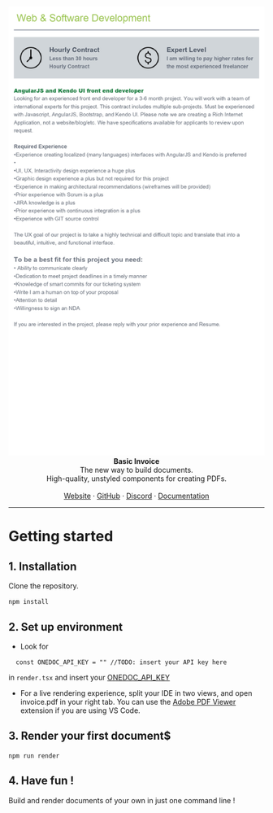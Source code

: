 <div align="center"><img width="750" alt="dev-local" src="https://github.com/OnedocLabs/community-templates/blob/main/templates/JD/images/JD_page-0001.jpg"></div>

<div align="center"><strong>Basic Invoice</strong></div>
<div align="center">The new way to build documents.<br />High-quality, unstyled components for creating PDFs.</div>
<br />
<div align="center">
<a href="https://www.onedoclabs.com/">Website</a> 
<span> · </span>
<a href="https://github.com/OnedocLabs/react-print">GitHub</a> 
<span> · </span>
<a href="https://discord.com/invite/uRJE6e2rgr">Discord</a>
<span> · </span>
<a href="https://docs.onedoclabs.com">Documentation</a>
</div>

---
# Getting started 

## 1. Installation

Clone the repository.

```
npm install
```

## 2. Set up environment

- Look for 
```
  const ONEDOC_API_KEY = "" //TODO: insert your API key here
```
in `render.tsx` and insert your [ONEDOC_API_KEY](https://app.onedoclabs.com)

- For a live rendering experience, split your IDE in two views, and open invoice.pdf in your right tab. You can use the [Adobe PDF Viewer](https://marketplace.visualstudio.com/items?itemName=mathematic.vscode-pdf) extension if you are using VS Code.

## 3. Render your first document$

```
npm run render
```

## 4. Have fun ! 

Build and render documents of your own in just one command line ! 


